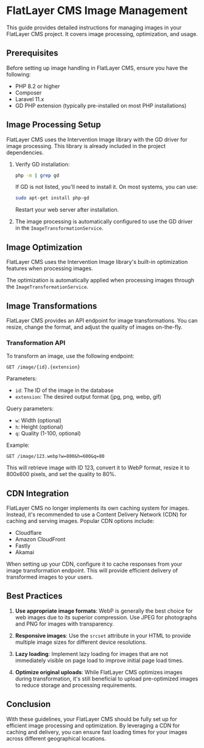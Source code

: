 # FlatLayer CMS Image Management

This guide provides detailed instructions for managing images in your FlatLayer CMS project. It covers image processing, optimization, and usage.

## Prerequisites

Before setting up image handling in FlatLayer CMS, ensure you have the following:

- PHP 8.2 or higher
- Composer
- Laravel 11.x
- GD PHP extension (typically pre-installed on most PHP installations)

## Image Processing Setup

FlatLayer CMS uses the Intervention Image library with the GD driver for image processing. This library is already included in the project dependencies.

1. Verify GD installation:

   ```bash
   php -m | grep gd
   ```

   If GD is not listed, you'll need to install it. On most systems, you can use:

   ```bash
   sudo apt-get install php-gd
   ```

   Restart your web server after installation.

2. The image processing is automatically configured to use the GD driver in the `ImageTransformationService`.

## Image Optimization

FlatLayer CMS uses the Intervention Image library's built-in optimization features when processing images.

The optimization is automatically applied when processing images through the `ImageTransformationService`.

## Image Transformations

FlatLayer CMS provides an API endpoint for image transformations. You can resize, change the format, and adjust the quality of images on-the-fly.

### Transformation API

To transform an image, use the following endpoint:

```
GET /image/{id}.{extension}
```

Parameters:
- `id`: The ID of the image in the database
- `extension`: The desired output format (jpg, png, webp, gif)

Query parameters:
- `w`: Width (optional)
- `h`: Height (optional)
- `q`: Quality (1-100, optional)

Example:
```
GET /image/123.webp?w=800&h=600&q=80
```

This will retrieve image with ID 123, convert it to WebP format, resize it to 800x600 pixels, and set the quality to 80%.

## CDN Integration

FlatLayer CMS no longer implements its own caching system for images. Instead, it's recommended to use a Content Delivery Network (CDN) for caching and serving images. Popular CDN options include:

- Cloudflare
- Amazon CloudFront
- Fastly
- Akamai

When setting up your CDN, configure it to cache responses from your image transformation endpoint. This will provide efficient delivery of transformed images to your users.

## Best Practices

1. **Use appropriate image formats**: WebP is generally the best choice for web images due to its superior compression. Use JPEG for photographs and PNG for images with transparency.

2. **Responsive images**: Use the `srcset` attribute in your HTML to provide multiple image sizes for different device resolutions.

3. **Lazy loading**: Implement lazy loading for images that are not immediately visible on page load to improve initial page load times.

4. **Optimize original uploads**: While FlatLayer CMS optimizes images during transformation, it's still beneficial to upload pre-optimized images to reduce storage and processing requirements.

## Conclusion

With these guidelines, your FlatLayer CMS should be fully set up for efficient image processing and optimization. By leveraging a CDN for caching and delivery, you can ensure fast loading times for your images across different geographical locations.
